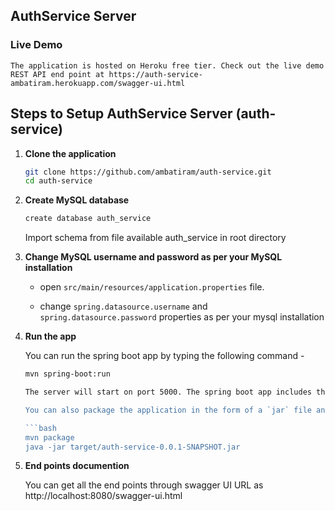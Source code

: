## AuthService Server

### Live Demo

	The application is hosted on Heroku free tier. Check out the live demo REST API end point at https://auth-service-ambatiram.herokuapp.com/swagger-ui.html

## Steps to Setup AuthService Server (auth-service)

1. **Clone the application**

	```bash
	git clone https://github.com/ambatiram/auth-service.git
	cd auth-service
	```
2. **Create MySQL database**

	```bash
	create database auth_service
	```
	Import schema from file available auth_service in root directory
	
3. **Change MySQL username and password as per your MySQL installation**

	+ open `src/main/resources/application.properties` file.

	+ change `spring.datasource.username` and `spring.datasource.password` properties as per your mysql installation

4. **Run the app**

	You can run the spring boot app by typing the following command -

	```bash
	mvn spring-boot:run

	The server will start on port 5000. The spring boot app includes the front end build also, 	so you'll be able to access the complete application on `http://localhost:5000`.

	You can also package the application in the form of a `jar` file and then run it like so -

	```bash
	mvn package
	java -jar target/auth-service-0.0.1-SNAPSHOT.jar

5. **End points documention**
	
	You can get all the end points through swagger UI URL as http://localhost:8080/swagger-ui.html
	

